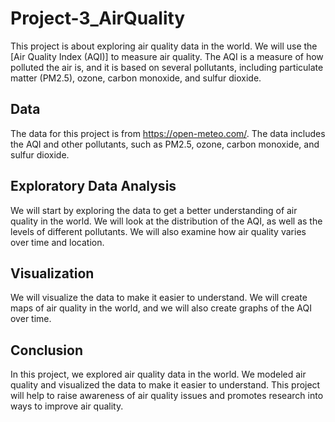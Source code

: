 # Project-3_AirQuality

This project is about exploring air quality data in the world. We will use the [Air Quality Index (AQI)] to measure air quality. The AQI is a measure of how polluted the air is, and it is based on several pollutants, including particulate matter (PM2.5), ozone, carbon monoxide, and sulfur dioxide.

## Data

The data for this project is from https://open-meteo.com/. The data includes the AQI and other pollutants, such as PM2.5, ozone, carbon monoxide, and sulfur dioxide.

## Exploratory Data Analysis

We will start by exploring the data to get a better understanding of air quality in the world. We will look at the distribution of the AQI, as well as the levels of different pollutants. We will also examine how air quality varies over time and location.

## Visualization

We will visualize the data to make it easier to understand. We will create maps of air quality in the world, and we will also create graphs of the AQI over time.

## Conclusion

In this project, we explored air quality data in the world. We modeled air quality and visualized the data to make it easier to understand. This project will help to raise awareness of air quality issues and promotes research into ways to improve air quality.
